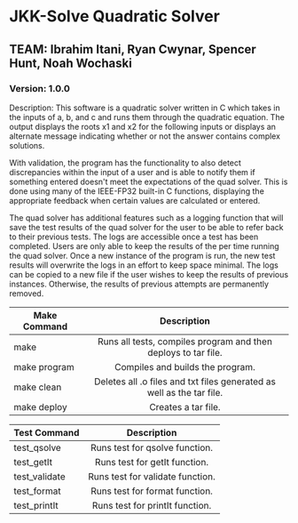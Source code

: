 # JKK-Solve Quadratic Solver
## TEAM: Ibrahim Itani, Ryan Cwynar, Spencer Hunt, Noah Wochaski
### Version: 1.0.0

Description: This software is a quadratic solver written in C which takes in the inputs of a, b, and c and runs them through the quadratic equation. The output displays the roots x1 and x2 for the following inputs or displays an alternate message indicating whether or not the answer contains complex solutions.

With validation, the program has the functionality to also detect discrepancies within the input of a user and is able to notify them if something entered doesn't meet the expectations of the quad solver. This is done using many of the IEEE-FP32 built-in C functions, displaying the appropriate feedback when certain values are calculated or entered.

The quad solver has additional features such as a logging function that will save the test results of the quad solver for the user to be able to refer back to their previous tests. The logs are accessible once a test has been completed. Users are only able to keep the results of the per time running the quad solver. Once a new instance of the program is run, the new test results will overwrite the logs in an effort to keep space minimal. The logs can be copied to a new file if the user wishes to keep the results of previous instances. Otherwise, the results of previous attempts are permanently removed.

| Make Command   | Description                                                             |
|-------------------------|:--------------------------------------------------------------:|
| make                    | Runs all tests, compiles program and then deploys to tar file. |
| make program            | Compiles and builds the program.                               |
| make clean | Deletes all .o files and txt files generated as well as the tar file.|      |
| make deploy             | Creates a tar file.                                            |

| Test Command   | Description                    |
|---------------------------|:-------------------:|
| test_qsolve | Runs test for qsolve function.    |
| test_getIt | Runs test for getIt function.      |
| test_validate | Runs test for validate function.|
| test_format | Runs test for format function.    |
| test_printIt | Runs test for printIt function.  |
